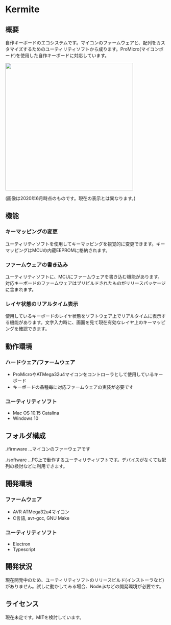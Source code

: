 # Kermite

## 概要

自作キーボードのエコシステムです。マイコンのファームウェアと、配列をカスタマイズするためのユーティリティソフトから成ります。ProMicro(マイコンボード)を使用した自作キーボードに対応しています。

<img src=https://i.gyazo.com/614fe1b005a323ae6d080fdb1f37cdc4.png width="400px"/>

(画像は2020年6月時点のものです。現在の表示とは異なります。)
## 機能
### キーマッピングの変更

ユーティリティソフトを使用してキーマッピングを視覚的に変更できます。キーマッピングはMCUの内蔵EEPROMに格納されます。

### ファームウェアの書き込み

ユーティリティソフトに、MCUにファームウェアを書き込む機能があります。対応キーボードのファームウェアはプリビルドされたものがリリースパッケージに含まれます。
### レイヤ状態のリアルタイム表示

使用しているキーボードのレイヤ状態をソフトウェア上でリアルタイムに表示する機能があります。文字入力時に、画面を見て現在有効なレイヤ上のキーマッピングを確認できます。
## 動作環境

### ハードウェア/ファームウェア
- ProMicroやATMega32u4マイコンをコントローラとして使用しているキーボード
- キーボードの品種毎に対応ファームウェアの実装が必要です

### ユーティリティソフト
- Mac OS 10.15 Catalina
- Windows 10

## フォルダ構成

./firmware ...マイコンのファーウェアです

./software ...PC上で動作するユーティリティソフトです。デバイスがなくても配列の検討などに利用できます。

## 開発環境

### ファームウェア
- AVR ATMega32u4マイコン
- C言語, avr-gcc, GNU Make

### ユーティリティソフト
- Electron
- Typescript
## 開発状況

現在開発中のため、ユーティリティソフトのリリースビルド(インストーラなど)がありません。試しに動かしてみる場合、Node.jsなどの開発環境が必要です。
## ライセンス
現在未定です。MITを検討しています。